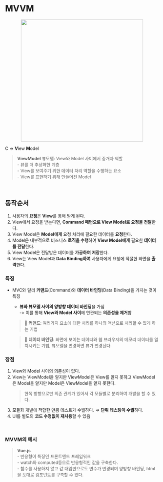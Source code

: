 # MVVM

<center><img width="400" height="" src="https://github.com/dahui0525/world_best_CS_study/assets/80496853/29528607-c4cc-4409-a542-5667ad4e09dc"></center>    

C ⇒ **V**iew **M**odel
> **ViewModel** 뷰모델: View와 Model 사이에서 중개자 역할<br>
    - 뷰를 더 추상화한 계층<br>
    - View를 보여주기 위한 데이터 처리 역할을 수행하는 요소<br>
    - View를 표현하기 위해 만들어진 Model<br>

<br>

## 동작순서
1. 사용자의 **요청**은 **View**를 통해 받게 된다.
2. View에서 요청을 받는다면, **Command 패턴으로 View Model로 요청을 전달**한다.
3. View Model은 **Model에게** 요청 처리에 필요한 데이터를 **요청**한다.
4. Model은 내부적으로 비즈니스 **로직을 수행**하여 **View Model에게** 필요한 **데이터를 전달**한다.
5. View Model은 전달받은 데이터를 **가공하여 저장**한다.
6. View는 View Model과 **Data Binding하여** 사용자에게 요청에 적절한 화면을 **출력**한다.

### 특징

- MVC와 달리 **커맨드**(Command)와 **데이터 바인딩**(Data Binding)을 가지는 것이 특징
    - **뷰와 뷰모델 사이의 양방향 데이터 바인딩**을 가짐 <br> -> 이를 통해 **View와 Model 사이**에 연관되는 **의존성을 제거**함
    > 📌 **커맨드**: 여러가지 요소에 대한 처리를 하나의 액션으로 처리할 수 있게 하는 기법

    > 📌 **데이터 바인딩**: 화면에 보이는 데이터와 웹 브라우저의 메모리 데이터를 일치시키는 기법, 뷰모델을 변경하면 뷰가 변경된다.


### 장점
1. View와 Model 사이의 의존성이 없다.
2. View는 ViewModel을 알지만 ViewModel은 View를 알지 못하고 ViewModel은 Model을 알지만 Model은 ViewModel을 알지 못한다.
    > 한쪽 방향으로만 의존 관계가 있어서 각 모듈별로 분리하여 개발을 할 수 있다.
3. 모듈화 개발에 적합한 만큼 테스트가 수월하다. ⇒ **단위 테스팅이 수월**하다.
4. UI를 별도의 **코드 수정없이 재사용**할 수 있음

<br>

### MVVM의 예시
> **Vue.js**<br>- 반응형이 특징인 프론트엔드 프레임워크<br>- watch와 computed등으로 반응형적인 값을 구축한다.<br>- 함수를 사용하지 않고 값 대입만으로도 변수가 변경되며 양방향 바인딩, html을 토대로 컴포넌트를 구축할 수 있다.